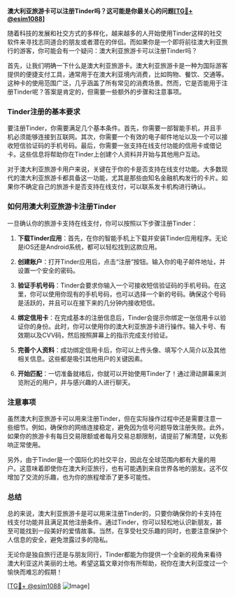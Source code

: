 **澳大利亚旅游卡可以注册Tinder吗？这可能是你最关心的问题[[TG💪+ @esim1088](https://t.me/s/esim1088)]**

随着科技的发展和社交方式的多样化，越来越多的人开始使用Tinder这样的社交软件来寻找志同道合的朋友或者潜在的伴侣。而如果你是一个即将前往澳大利亚旅行的游客，你可能会有一个疑问：澳大利亚旅游卡可以注册Tinder吗？

首先，让我们明确一下什么是澳大利亚旅游卡。澳大利亚旅游卡是一种为国际游客提供的便捷支付工具，通常用于在澳大利亚境内消费，比如购物、餐饮、交通等。这种卡的使用范围广泛，几乎涵盖了所有常见的消费场景。然而，它是否能用于注册Tinder呢？答案是肯定的，但需要一些额外的步骤和注意事项。

### Tinder注册的基本要求

要注册Tinder，你需要满足几个基本条件。首先，你需要一部智能手机，并且手机必须能够连接到互联网。其次，你需要一个有效的电子邮件地址以及一个可以接收短信验证码的手机号码。最后，你需要一张支持在线支付功能的信用卡或借记卡。这些信息将帮助你在Tinder上创建个人资料并开始与其他用户互动。

对于澳大利亚旅游卡用户来说，关键在于你的卡是否支持在线支付功能。大多数现代的澳大利亚旅游卡都具备这一功能，尤其是那些由知名金融机构发行的卡片。如果你不确定自己的旅游卡是否支持在线支付，可以联系发卡机构进行确认。

### 如何用澳大利亚旅游卡注册Tinder

一旦确认你的旅游卡支持在线支付，你可以按照以下步骤注册Tinder：

1. **下载Tinder应用**：首先，在你的智能手机上下载并安装Tinder应用程序。无论是iOS还是Android系统，都可以轻松找到这款应用。
   
2. **创建账户**：打开Tinder应用后，点击“注册”按钮。输入你的电子邮件地址，并设置一个安全的密码。

3. **验证手机号码**：Tinder会要求你输入一个可接收短信验证码的手机号码。在这里，你可以使用你现有的手机号码，也可以选择一个新的号码。确保这个号码是活跃的，并且可以在接下来的几分钟内接收短信。

4. **绑定信用卡**：在完成基本的注册信息后，Tinder会提示你绑定一张信用卡以验证你的身份。此时，你可以使用你的澳大利亚旅游卡进行操作。输入卡号、有效期以及CVV码，然后按照屏幕上的指示完成支付验证。

5. **完善个人资料**：成功绑定信用卡后，你可以上传头像、填写个人简介以及其他相关信息。这些都是吸引其他用户的关键因素。

6. **开始匹配**：一切准备就绪后，你就可以开始使用Tinder了！通过滑动屏幕来浏览附近的用户，并与感兴趣的人进行聊天。

### 注意事项

虽然澳大利亚旅游卡可以用来注册Tinder，但在实际操作过程中还是需要注意一些细节。例如，确保你的网络连接稳定，避免因为信号问题导致注册失败。此外，如果你的旅游卡有每日交易限额或者每月交易总额限制，请提前了解清楚，以免影响正常使用。

另外，由于Tinder是一个国际化的社交平台，因此在全球范围内都有大量的用户。这意味着即使你在澳大利亚旅行，也有可能遇到来自世界各地的朋友。这不仅增加了交流的乐趣，也为你的旅程增添了更多可能性。

### 总结

总的来说，澳大利亚旅游卡是可以用来注册Tinder的，只要你确保你的卡支持在线支付功能并且满足其他注册条件。通过Tinder，你可以轻松地认识新朋友，甚至可能找到一段美好的爱情故事。当然，在享受社交乐趣的同时，也要注意保护个人信息的安全，避免泄露过多的隐私。

无论你是独自旅行还是与朋友同行，Tinder都能为你提供一个全新的视角来看待澳大利亚这片美丽的土地。希望这篇文章对你有所帮助，祝你在澳大利亚度过一个愉快而难忘的假期！

[[TG💪+ @esim1088](https://t.me/s/esim1088) ![Image](https://i.postimg.cc/4NQfJmqS/Snipaste-2025-05-13-00-14-12.png)]